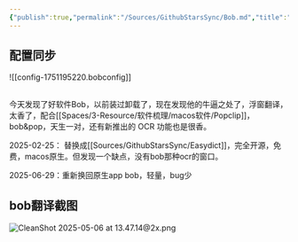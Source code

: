 ```yaml
---
{"publish":true,"permalink":"/Sources/GithubStarsSync/Bob.md","title":"Bob","description":"Bob 是一款 macOS 平台的翻译和 OCR 软件。","created":"2022-06-09","modified":"2025-07-28","published":"2025-07-28T20:01:32.782+08:00","tags":["macOS软件","raycast插件"],"cssclasses":""}
---
```



## 配置同步

![[config-1751195220.bobconfig]]

##

今天发现了好软件Bob，以前装过卸载了，现在发现他的牛逼之处了，浮窗翻译，太香了，配合[[Spaces/3-Resource/软件梳理/macos软件/Popclip]]，bob&pop，天生一对，还有新推出的 OCR 功能也是很香。

2025-02-25： 替换成[[Sources/GithubStarsSync/Easydict]]，完全开源，免费，macos原生。但发现一个缺点，没有bob那种ocr的窗口。

2025-06-29：重新换回原生app bob，轻量，bug少

## bob翻译截图

![CleanShot 2025-05-06 at 13.47.14@2x.png](https://pub-pic.oldwinter.top/2025/05/1473aeba8b2074c2ca65fefce3b0471f.png)
